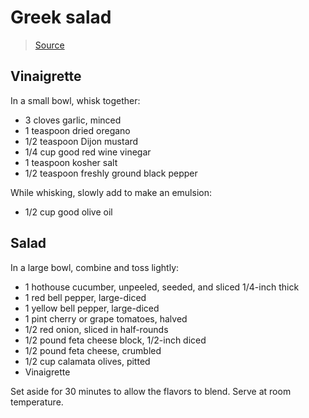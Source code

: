 Greek salad
===========

> [Source](http://www.foodnetwork.com/recipes/ina-garten/greek-salad-recipe.html)

Vinaigrette
-----------

In a small bowl, whisk together:

- 3 cloves garlic, minced
- 1 teaspoon dried oregano
- 1/2 teaspoon Dijon mustard
- 1/4 cup good red wine vinegar
- 1 teaspoon kosher salt
- 1/2 teaspoon freshly ground black pepper

While whisking, slowly add to make an emulsion:

- 1/2 cup good olive oil

Salad
-----

In a large bowl, combine and toss lightly:

- 1 hothouse cucumber, unpeeled, seeded, and sliced 1/4-inch thick
- 1 red bell pepper, large-diced
- 1 yellow bell pepper, large-diced
- 1 pint cherry or grape tomatoes, halved
- 1/2 red onion, sliced in half-rounds
- 1/2 pound feta cheese block, 1/2-inch diced
- 1/2 pound feta cheese, crumbled
- 1/2 cup calamata olives, pitted
- Vinaigrette

Set aside for 30 minutes to allow the flavors to blend. Serve at room temperature.
